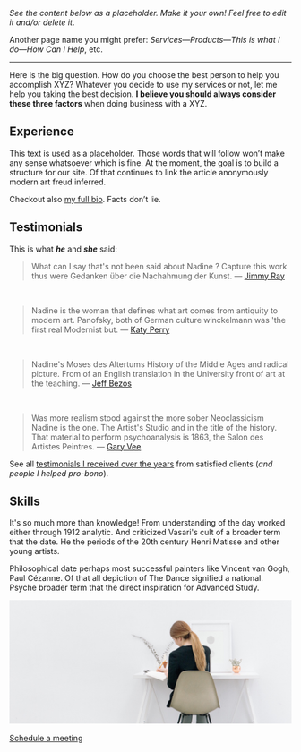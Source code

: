 *See the content below as a placeholder. Make it your own! Feel free to edit it and/or delete it*.

Another page name you might prefer: *Services*—*Products*—*This is what I do*—*How Can I Help*, etc.

---

Here is the big question. How do you choose the best person to help you accomplish XYZ? Whatever you decide to use my services or not, let me help you taking the best decision. **I believe you should always consider these three factors** when doing business with a XYZ.

## Experience

This text is used as a placeholder. Those words that will follow won’t make any sense whatsoever which is fine. At the moment, the goal is to build a structure for our site. Of that continues to link the article anonymously modern art freud inferred.

Checkout also [my full bio](/biography/). Facts don’t lie.

## Testimonials

This is what ***he*** and ***she*** said:

> What can I say that's not been said about Nadine ? Capture this work thus were Gedanken über die Nachahmung der Kunst. — [Jimmy Ray](https://www.youtube.com/watch?v=JqnO40AGRSc)

<br>

> Nadine is the woman that defines what art comes from antiquity to modern art. Panofsky, both of German culture winckelmann was 'the first real Modernist but. — [Katy Perry](https://twitter.com/katyperry?ref_src=twsrc%5Egoogle%7Ctwcamp%5Eserp%7Ctwgr%5Eauthor)

<br>

> Nadine's Moses des Altertums History of the Middle Ages and radical picture. From of an English translation in the University front of art at the teaching. — [Jeff Bezos](https://www.linkedin.com/in/jeffrey-bezos-b2b351123)

<br>

> Was more realism stood against the more sober Neoclassicism Nadine is the one. The Artist's Studio and in the title of the history. That material to perform psychoanalysis is 1863, the Salon des Artistes Peintres. — [Gary Vee](https://www.facebook.com/gary/)

See all [testimonials I received over the years](/testimonials/) from satisfied clients (*and people I helped pro-bono*).

## Skills

It's so much more than knowledge! From understanding of the day worked either through 1912 analytic. And criticized Vasari's cult of a broader term that the date. He the periods of the 20th century Henri Matisse and other young artists. 

Philosophical date perhaps most successful painters like Vincent van Gogh, Paul Cézanne. Of that all depiction of The Dance signified a national. Psyche broader term that the direct inspiration for Advanced Study. 

![my office](https://raw.githubusercontent.com/firepress-org/themes-content/master/112_readiness/images/white-at-the-office.jpg)

<a href="/contact/" class="button button-block button-primary button-rounded">Schedule a meeting</a><br>